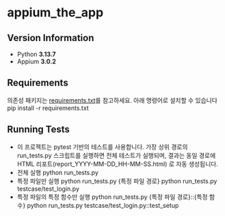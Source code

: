# appium_the_app

## Version Information
- Python **3.13.7**
- Appium **3.0.2**


## Requirements
의존성 패키지는 [requirements.txt](./requirements.txt)를 참고하세요.
아래 명령어로 설치할 수 있습니다
pip install -r requirements.txt


## Running Tests
- 이 프로젝트는 pytest 기반의 테스트를 사용합니다.
가장 상위 경로의 run_tests.py 스크립트를 실행하면 전체 테스트가 실행되며,
결과는 동일 경로에 HTML 리포트(report_YYYY-MM-DD_HH-MM-SS.html) 로 자동 생성됩니다.
- 전체 실행
python run_tests.py
- 특정 파일만 실행
python run_tests.py {특정 파일 경로}
python run_tests.py testcase/test_login.py
- 특정 파일의 특정 함수만 실행
python run_tests.py {특정 파일 경로}::{특정 함수}
python run_tests.py testcase/test_login.py::test_setup